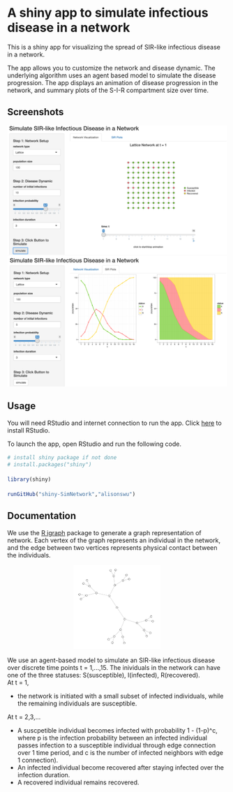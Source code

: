 # A shiny app to simulate infectious disease in a network 

This is a shiny app for visualizing the spread of SIR-like infectious disease in a network. 

The app allows you to customize the network and disease dynamic. The underlying algorithm uses an agent based model to simulate the disease progression. The app displays an animation of disease progression in the network, and summary plots of the S-I-R compartment size over time. 

## Screenshots


<p align="center">
  <img src="screenshot1.png" width="700"/>
  <img src="screenshot2.png" width="700"/>
</p>

## Usage

You will need RStudio and internet connection to run the app. Click [here](https://www.rstudio.com/home/) to install RStudio.

To launch the app, open RStudio and run the following code. 

```R
# install shiny package if not done
# install.packages("shiny")

library(shiny)

runGitHub("shiny-SimNetwork","alisonswu")
```

## Documentation
We use the [R igraph](http://igraph.org/r/) package to generate a graph representation of network. Each vertex of the graph represents an individual in the network, and the edge between two vertices represents physical contact between the individuals. 

<p align="center">
  <img src="graph.png" width="200", "An example of tree network"/>
</p>

We use an agent-based model to simulate an SIR-like infectious disease over discrete time points t = 1,...,15. The inividuals in the network can have one of the three statuses: S(susceptible), I(infected), R(recovered). <br />
At t = 1, <br />
- the network is initiated with a small subset of infected individuals, while the remaining individuals are susceptible. 


At t = 2,3,... <br />
- A suscpetible individual becomes infected with probability 1 - (1-p)^c, where p is the infection probability between an infected individual passes infection to a susceptible individual through edge connection over 1 time period, and c is the number of infected neighbors with edge 1 connection). <br />
- An infected individual become recovered after staying infected over the infection duration.<br />
- A recovered individual remains recovered.  










